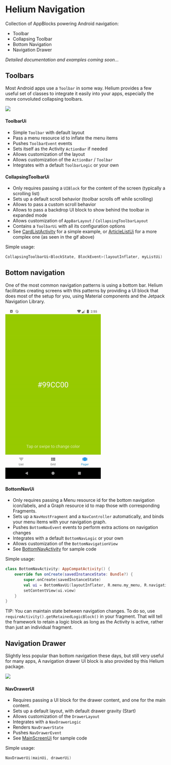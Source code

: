 # Helium Navigation

Collection of AppBlocks powering Android navigation:

- Toolbar
- Collapsing Toolbar
- Bottom Navigation
- Navigation Drawer

*Detailed documentation and examples coming soon...*

## Toolbars

Most Android apps use a `Toolbar` in some way. Helium provides a few useful set of classes to integrate it easily into your apps, especially the more convoluted collapsing toolbars.

<img src="/docs/images/collapsing_toolbar.gif" width=300>

#### ToolbarUi

- Simple `Toolbar` with default layout
- Pass a menu resource id to inflate the menu items
- Pushes `ToolbarEvent` events
- Sets itself as the Activity `ActionBar` if needed
- Allows customization of the layout
- Allows customization of the `ActionBar` / `Toolbar`
- Integrates with a default `ToolbarLogic` or your own

#### CollapsingToolbarUi

- Only requires passing a `UIBlock` for the content of the screen (typically a scrolling list)
- Sets up a default scroll behavior (toolbar scrolls off while scrolling)
- Allows to pass a custom scroll behavior
- Allows to pass a backdrop UI block to show behind the toolbar in expanded mode
- Allows customization of `AppBarLayout` / `CollapsingToolbarLayout`
- Contains a `ToolbarUi` with all its configuration options
- See [CardListActivity](s/demoapp/src/main/java/com/joaquimverges/demoapp/CardListActivity.kt) for a simple example, or [ArticleListUi](/samples/newsapp/src/main/java/com/jv/news/ui/ArticleListUi.kt) for a more complex one (as seen in the gif above)

Simple usage:

```kotlin
CollapsingToolbarUi<BlockState, BlockEvent>(layoutInflater, myListUi)
```

## Bottom navigation

One of the most common navigation patterns is using a bottom bar. Helium facilitates creating screens with this patterns by providing a UI block that does most of the setup for you, using Material components and the Jetpack Navigation Library.

<img src="/docs/images/bottom_nav.gif" width=300>

#### BottomNavUi

- Only requires passing a Menu resource id for the bottom navigation icon/labels, and a Graph resource id to map those with corresponding Fragments.
- Sets up a `NavHostFragment` and a `NavController` automatically, and binds your menu items with your navigation graph.
- Pushes `BottomNavEvent` events to perform extra actions on navigation changes
- Integrates with a default `BottomNavLogic` or your own
- Allows customization of the `BottomNavigationView`
- See [BottomNavActivity](/samples/demoapp/src/main/java/com/joaquimverges/demoapp/BottomNavActivity.kt) for sample code

Simple usage:

```kotlin
class BottomNavActivity: AppCompatActivity() {
    override fun onCreate(savedInstanceState: Bundle?) {
        super.onCreate(savedInstanceState)
        val ui = BottomNavUi(layoutInflater, R.menu.my_menu, R.navigation.my_graph)
        setContentView(ui.view)
    }
}
```

TIP: You can maintain state between navigation changes. To do so, use `requireActivity().getRetainedLogicBlock()` in your fragment. That will tell the framework to retain a logic block as long as the Activity is active, rather than just an individual fragment.


## Navigation Drawer

Slightly less popular than bottom navigation these days, but still very useful for many apps, A navigation drawer UI block is also provided by this Helium package.

<img src="/docs/images/nav_drawer.gif" width=300>

#### NavDrawerUI

- Requires passing a UI block for the drawer content, and one for the main content.
- Sets up a default layout, with default drawer gravity (Start)
- Allows customization of the `DrawerLayout`
- Integrates with a `NavDrawerLogic`
- Renders `NavDrawerState`
- Pushes `NavDrawerEvent`
- See [MainScreenUi](/master/samples/newsapp/src/main/java/com/jv/news/ui/MainScreenUi.kt) for sample code

Simple usage:

```kotlin
NavDrawerUi(mainUi, drawerUi)
```
